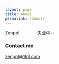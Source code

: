 ```yaml
---
layout: page
title: About
permalink: /about/
---
```


Zenppl 
    
    
       失业中--  
       
       
### Contact me

[zenppl@163.com](mailto:zenppl@163.com)

